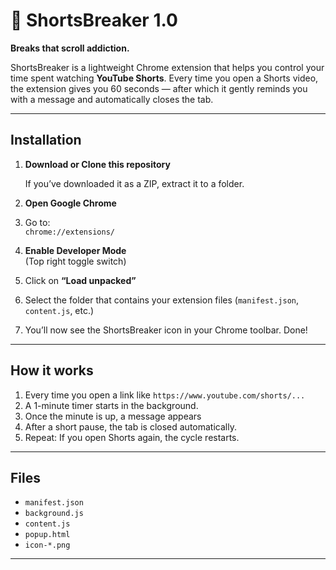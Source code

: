 # 🛑 ShortsBreaker 1.0

**Breaks that scroll addiction.**

ShortsBreaker is a lightweight Chrome extension that helps you control your time spent watching **YouTube Shorts**. Every time you open a Shorts video, the extension gives you 60 seconds — after which it gently reminds you with a message and automatically closes the tab.

---

## Installation

1. **Download or Clone this repository**

   If you’ve downloaded it as a ZIP, extract it to a folder.

2. **Open Google Chrome**

3. Go to:  
   `chrome://extensions/`

4. **Enable Developer Mode**  
   (Top right toggle switch)

5. Click on **“Load unpacked”**

6. Select the folder that contains your extension files (`manifest.json`, `content.js`, etc.)

7. You’ll now see the ShortsBreaker icon in your Chrome toolbar. Done!

---

## How it works

1. Every time you open a link like `https://www.youtube.com/shorts/...`
2. A 1-minute timer starts in the background.
3. Once the minute is up, a message appears
4. After a short pause, the tab is closed automatically.
5. Repeat: If you open Shorts again, the cycle restarts.

---

## Files

- `manifest.json`
- `background.js`
- `content.js`
- `popup.html`
- `icon-*.png`

---
